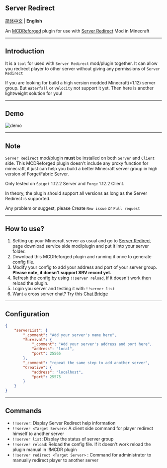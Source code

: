 Server Redirect 
---------

[简体中文](./README.md) | **English**

An [MCDReforged](https://github.com/Fallen-Breath/MCDReforged) plugin for use with [Server Redirect](https://legacy.curseforge.com/minecraft/mc-mods/server-redirect) Mod in Minecraft

***
## Introduction
It is a `tool` for used with `Server Redirect` mod/plugin together.
It can allow you redirect player to other server without giving any permissions of `Server Redirect`

If you are looking for build a high version modded Minecraft(>1.12) server group. But `Waterfall` or `Velocity` not support it yet. Then here is another lightweight solution for you!

***
## Demo
![demo](./demo/demo.gif)

***
## Note
`Server Redirect` mod/plugin **must** be installed on both `Server` and `Client` side. This MCDReforged plugin doesn't include any proxy function for minecraft, it just can help you build a better Minecraft server group in high version of Forge/Fabric Server.

Only tested on `Spigot` 1.12.2 Server and `Forge` 1.12.2 Client.

In theory, the plugin should support all versions as long as the Server Redirect is supported.

Any problem or suggest, please Create `New issue` or `Pull request`
***
## How to use?
1. Setting up your Minecraft server as usual and go to [Server Redirect](https://legacy.curseforge.com/minecraft/mc-mods/server-redirect) page download service side mod/plugin and put it into your server folder.
2. Download this MCDReforged plugin and running it once to generate config file.
3. Modify your config to add your address and port of your server group. **Please note, it doesn't support SRV record yet.**
4. Refresh the config by using `!!server reload`, if it doesn't work then reload the plugin.
5. Login you server and testing it with `!!server list`
6. Want a cross server chat? Try this [Chat Bridge](https://github.com/TISUnion/ChatBridge)

***
## Configuration
```json
{
    "serverList": {
        "_comment": "Add your server's name here",
        "Survival": { 
            "_comment": "Add your server's address and port here",
            "address": "local",
            "port": 25565
        },
        "_comment": "repeat the same step to add another server",
        "Creative": {
            "address": "localhost",
            "port": 25575
        }
    }
}
```

***
## Commands
- `!!server`:  Display Server Redirect help information
- `!!server <Target Server>`: A client side command for player redirect himself to another server
- `!!server list`: Display the status of server group
- `!!server reload`: Reload the config file. If it doesn't work reload the plugin manual in !!MCDR plugin
- `!!server redirect <Target Server>` <Target Player>: Command for administrator to manually redirect player to another server
